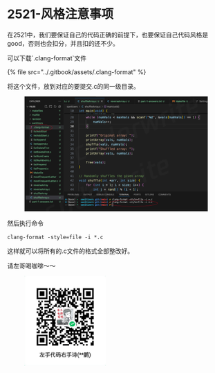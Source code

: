 # 2521-风格注意事项

在2521中，我们要保证自己的代码正确的前提下，也要保证自己代码风格是good，否则也会扣分，并且扣的还不少。



可以下载\`.clang-format\`文件



{% file src="../.gitbook/assets/.clang-format" %}

将这个文件，放到对应的要提交.c的同一级目录。

<figure><img src="../.gitbook/assets/image.png" alt=""><figcaption></figcaption></figure>

然后执行命令

```shell
clang-format -style=file -i *.c
```

这样就可以将所有的.c文件的格式全部整改好。



请左哥喝咖啡～～

<figure><img src="../.gitbook/assets/image (1).png" alt="" width="188"><figcaption></figcaption></figure>



